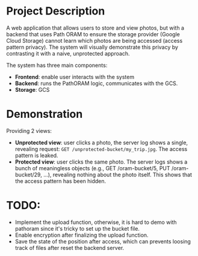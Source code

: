 # Project Description
A web application that allows users to store and view photos, but with a backend that uses Path ORAM to ensure the storage provider (Google Cloud Storage) cannot learn which photos are being accessed (access pattern privacy). The system will visually demonstrate this privacy by contrasting it with a naive, unprotected approach.

The system has three main components:
- **Frontend**: enable user interacts with the system
- **Backend**: runs the PathORAM logic, communicates with the GCS.
- **Storage**: GCS

# Demonstration

Providing 2 views:
- **Unprotected view**: user clicks a photo, the server log shows a single, revealing request: `GET /unprotected-bucket/my_trip.jpg`. The access pattern is leaked.
- **Protected view**: user clicks the same photo. The server logs shows a bunch of meaningless objects (e.g., GET /oram-bucket/5, PUT /oram-bucket/29, ...), revealing nothing about the photo itself. This shows that the access pattern has been hidden.

# TODO:

- Implement the upload function, otherwise, it is hard to demo with pathoram since it's tricky to set up the bucket file.
- Enable encryption after finalizing the upload function.
- Save the state of the position after access, which can prevents loosing track of files after reset the backend server.
